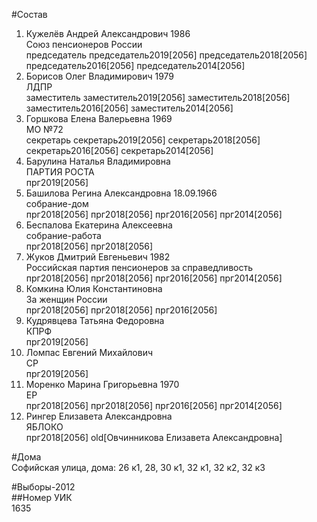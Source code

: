 #Состав  
1. Кужелёв Андрей Александрович 1986  
    Союз пенсионеров России  
    председатель председатель2019[2056] председатель2018[2056] председатель2016[2056] председатель2014[2056]  
2. Борисов Олег Владимирович 1979  
    ЛДПР  
    заместитель заместитель2019[2056] заместитель2018[2056] заместитель2016[2056] заместитель2014[2056]  
3. Горшкова Елена Валерьевна 1969  
    МО №72  
    секретарь секретарь2019[2056] секретарь2018[2056] секретарь2016[2056] секретарь2014[2056]  
4. Барулина Наталья Владимировна  
    ПАРТИЯ РОСТА  
    прг2019[2056]  
5. Башилова Регина Александровна 18.09.1966  
    собрание-дом  
    прг2018[2056] прг2018[2056] прг2016[2056] прг2014[2056]  
6. Беспалова Екатерина Алексеевна  
    собрание-работа  
    прг2018[2056] прг2018[2056]  
7. Жуков Дмитрий Евгеньевич 1982  
    Российская партия пенсионеров за справедливость  
    прг2018[2056] прг2018[2056] прг2016[2056] прг2014[2056]  
8. Комкина Юлия Константиновна  
    За женщин России  
    прг2018[2056] прг2018[2056] прг2016[2056]  
9. Кудрявцева Татьяна Федоровна  
    КПРФ  
    прг2019[2056]  
10. Ломпас Евгений Михайлович  
    СР  
    прг2019[2056]  
11. Моренко Марина Григорьевна 1970  
    ЕР  
    прг2018[2056] прг2018[2056] прг2016[2056] прг2014[2056]  
12. Рингер Елизавета Александровна  
    ЯБЛОКО  
    прг2018[2056] old[Овчинникова Елизавета Александровна]  
  
#Дома  
Софийская улица, дома: 26 к1, 28, 30 к1, 32 к1, 32 к2, 32 к3  
  
#Выборы-2012  
##Номер УИК  
1635  
